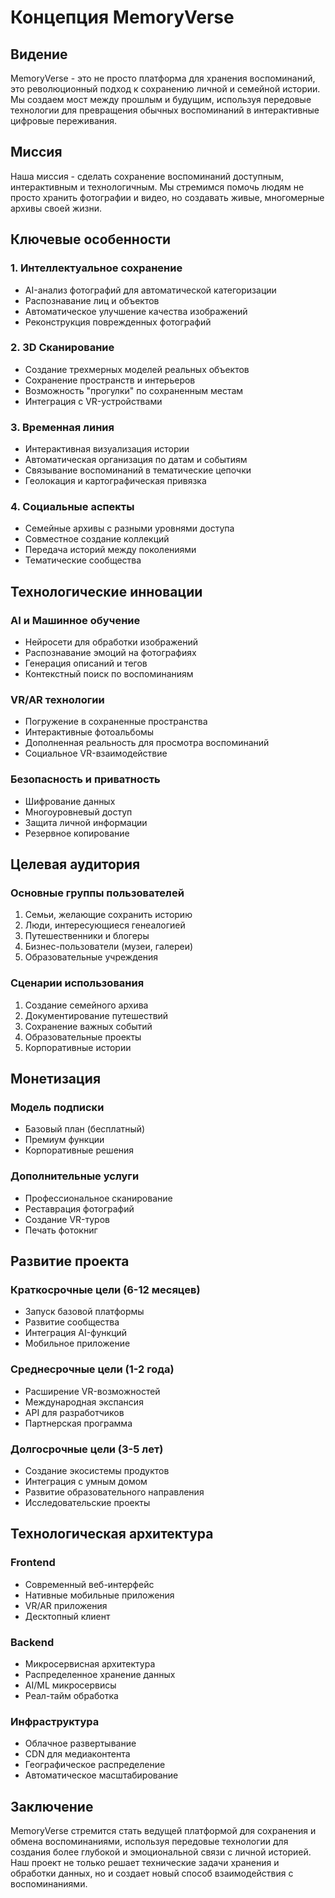 # Концепция MemoryVerse

## Видение

MemoryVerse - это не просто платформа для хранения воспоминаний, это революционный подход к сохранению личной и семейной истории. Мы создаем мост между прошлым и будущим, используя передовые технологии для превращения обычных воспоминаний в интерактивные цифровые переживания.

## Миссия

Наша миссия - сделать сохранение воспоминаний доступным, интерактивным и технологичным. Мы стремимся помочь людям не просто хранить фотографии и видео, но создавать живые, многомерные архивы своей жизни.

## Ключевые особенности

### 1. Интеллектуальное сохранение
- AI-анализ фотографий для автоматической категоризации
- Распознавание лиц и объектов
- Автоматическое улучшение качества изображений
- Реконструкция поврежденных фотографий

### 2. 3D Сканирование
- Создание трехмерных моделей реальных объектов
- Сохранение пространств и интерьеров
- Возможность "прогулки" по сохраненным местам
- Интеграция с VR-устройствами

### 3. Временная линия
- Интерактивная визуализация истории
- Автоматическая организация по датам и событиям
- Связывание воспоминаний в тематические цепочки
- Геолокация и картографическая привязка

### 4. Социальные аспекты
- Семейные архивы с разными уровнями доступа
- Совместное создание коллекций
- Передача историй между поколениями
- Тематические сообщества

## Технологические инновации

### AI и Машинное обучение
- Нейросети для обработки изображений
- Распознавание эмоций на фотографиях
- Генерация описаний и тегов
- Контекстный поиск по воспоминаниям

### VR/AR технологии
- Погружение в сохраненные пространства
- Интерактивные фотоальбомы
- Дополненная реальность для просмотра воспоминаний
- Социальное VR-взаимодействие

### Безопасность и приватность
- Шифрование данных
- Многоуровневый доступ
- Защита личной информации
- Резервное копирование

## Целевая аудитория

### Основные группы пользователей
1. Семьи, желающие сохранить историю
2. Люди, интересующиеся генеалогией
3. Путешественники и блогеры
4. Бизнес-пользователи (музеи, галереи)
5. Образовательные учреждения

### Сценарии использования
1. Создание семейного архива
2. Документирование путешествий
3. Сохранение важных событий
4. Образовательные проекты
5. Корпоративные истории

## Монетизация

### Модель подписки
- Базовый план (бесплатный)
- Премиум функции
- Корпоративные решения

### Дополнительные услуги
- Профессиональное сканирование
- Реставрация фотографий
- Создание VR-туров
- Печать фотокниг

## Развитие проекта

### Краткосрочные цели (6-12 месяцев)
- Запуск базовой платформы
- Развитие сообщества
- Интеграция AI-функций
- Мобильное приложение

### Среднесрочные цели (1-2 года)
- Расширение VR-возможностей
- Международная экспансия
- API для разработчиков
- Партнерская программа

### Долгосрочные цели (3-5 лет)
- Создание экосистемы продуктов
- Интеграция с умным домом
- Развитие образовательного направления
- Исследовательские проекты

## Технологическая архитектура

### Frontend
- Современный веб-интерфейс
- Нативные мобильные приложения
- VR/AR приложения
- Десктопный клиент

### Backend
- Микросервисная архитектура
- Распределенное хранение данных
- AI/ML микросервисы
- Реал-тайм обработка

### Инфраструктура
- Облачное развертывание
- CDN для медиаконтента
- Географическое распределение
- Автоматическое масштабирование

## Заключение

MemoryVerse стремится стать ведущей платформой для сохранения и обмена воспоминаниями, используя передовые технологии для создания более глубокой и эмоциональной связи с личной историей. Наш проект не только решает технические задачи хранения и обработки данных, но и создает новый способ взаимодействия с воспоминаниями. 